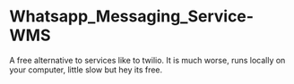 # Whatsapp_Messaging_Service-WMS

A free alternative to services like to twilio. It is much worse, runs locally on your computer, little slow but hey its free. 

